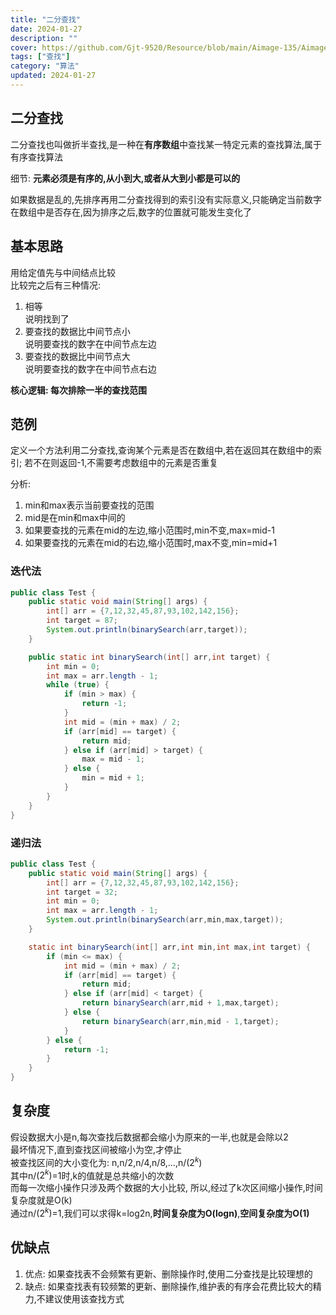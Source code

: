 ```yaml
---
title: "二分查找"
date: 2024-01-27
description: ""
cover: https://github.com/Gjt-9520/Resource/blob/main/Aimage-135/Aimage15.jpg?raw=true
tags: ["查找"]
category: "算法"
updated: 2024-01-27
---
```


## 二分查找

二分查找​也叫做折半查找,是一种在**有序数组**中查找某一特定元素的查找算法,属于有序查找算法

细节: **元素必须是有序的,从小到大,或者从大到小都是可以的**

如果数据是乱的,先排序再用二分查找得到的索引没有实际意义,只能确定当前数字在数组中是否存在,因为排序之后,数字的位置就可能发生变化了

## 基本思路

用给定值先与中间结点比较        
比较完之后有三种情况:      
1. 相等    
说明找到了
2. 要查找的数据比中间节点小     
说明要查找的数字在中间节点左边
3. 要查找的数据比中间节点大      
说明要查找的数字在中间节点右边   

**核心逻辑: 每次排除一半的查找范围**

## 范例 

定义一个方法利用二分查找,查询某个元素是否在数组中,若在返回其在数组中的索引; 若不在则返回-1,不需要考虑数组中的元素是否重复

分析: 
1. min和max表示当前要查找的范围
2. mid是在min和max中间的
3. 如果要查找的元素在mid的左边,缩小范围时,min不变,max=mid-1
4. 如果要查找的元素在mid的右边,缩小范围时,max不变,min=mid+1

### 迭代法

```java
public class Test {
    public static void main(String[] args) {
        int[] arr = {7,12,32,45,87,93,102,142,156};
        int target = 87;
        System.out.println(binarySearch(arr,target));
    }

    public static int binarySearch(int[] arr,int target) {
        int min = 0;
        int max = arr.length - 1;
        while (true) {
            if (min > max) {
                return -1;
            }
            int mid = (min + max) / 2;
            if (arr[mid] == target) {
                return mid;
            } else if (arr[mid] > target) {
                max = mid - 1;
            } else {
                min = mid + 1;
            }
        }
    }
}
```

### 递归法

```java
public class Test {
    public static void main(String[] args) {
        int[] arr = {7,12,32,45,87,93,102,142,156};
        int target = 32;
        int min = 0;
        int max = arr.length - 1;
        System.out.println(binarySearch(arr,min,max,target));
    }

    static int binarySearch(int[] arr,int min,int max,int target) {
        if (min <= max) {
            int mid = (min + max) / 2;
            if (arr[mid] == target) {
                return mid;
            } else if (arr[mid] < target) {
                return binarySearch(arr,mid + 1,max,target);
            } else {
                return binarySearch(arr,min,mid - 1,target);
            }
        } else {
            return -1;
        }
    }
}
```

## 复杂度

假设数据大小是n,每次查找后数据都会缩小为原来的一半,也就是会除以2       
最坏情况下,直到查找区间被缩小为空,才停止       
被查找区间的大小变化为: n,n/2,n/4,n/8,...,n/($2^k$)      
其中n/($2^k$)=1时,k的值就是总共缩小的次数        
而每一次缩小操作只涉及两个数据的大小比较,
所以,经过了k次区间缩小操作,时间复杂度就是O(k)                      
通过n/($2^k$)=1,我们可以求得k=log2n,**时间复杂度为O(logn)**,**空间复杂度为O(1)**

## 优缺点

1. 优点: 如果查找表不会频繁有更新、删除操作时,使用二分查找是比较理想的
2. 缺点: 如果查找表有较频繁的更新、删除操作,维护表的有序会花费比较大的精力,不建议使用该查找方式

